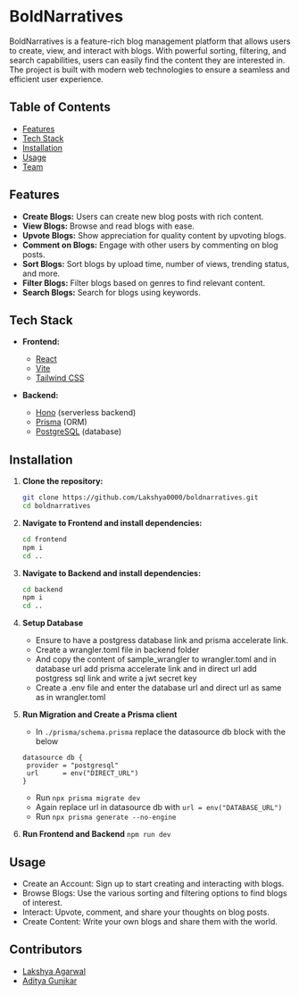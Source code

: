 # BoldNarratives

BoldNarratives is a feature-rich blog management platform that allows users to create, view, and interact with blogs. With powerful sorting, filtering, and search capabilities, users can easily find the content they are interested in. The project is built with modern web technologies to ensure a seamless and efficient user experience.

## Table of Contents
- [Features](#features)
- [Tech Stack](#tech-stack)
- [Installation](#installation)
- [Usage](#usage)
- [Team](#contributors)

## Features
- **Create Blogs:** Users can create new blog posts with rich content.
- **View Blogs:** Browse and read blogs with ease.
- **Upvote Blogs:** Show appreciation for quality content by upvoting blogs.
- **Comment on Blogs:** Engage with other users by commenting on blog posts.
- **Sort Blogs:** Sort blogs by upload time, number of views, trending status, and more.
- **Filter Blogs:** Filter blogs based on genres to find relevant content.
- **Search Blogs:** Search for blogs using keywords.

## Tech Stack
- **Frontend:**
  - [React](https://reactjs.org/)
  - [Vite](https://vitejs.dev/)
  - [Tailwind CSS](https://tailwindcss.com/)

- **Backend:**
  - [Hono](https://honojs.dev/) (serverless backend)
  - [Prisma](https://www.prisma.io/) (ORM)
  - [PostgreSQL](https://www.postgresql.org/) (database)

## Installation

1. **Clone the repository:**
   ```bash
   git clone https://github.com/Lakshya0000/boldnarratives.git
   cd boldnarratives

2. **Navigate to Frontend and install dependencies:**
   ```bash
   cd frontend
   npm i
   cd ..

3. **Navigate to Backend and install dependencies:**
   ```bash
   cd backend
   npm i
   cd ..

4. **Setup Database**
    - Ensure to have a postgress database link and prisma accelerate link.
    - Create a wrangler.toml file in backend folder
    - And copy the content of sample_wrangler to wrangler.toml and in database url add prisma accelerate link and in direct url add postgress sql link and write a jwt secret key
    - Create a .env file and enter the database url and direct url as same as in wrangler.toml

5. **Run Migration and Create a Prisma client**
   - In ``` ./prisma/schema.prisma ``` replace the datasource db block with the below
   ```
   datasource db {
    provider = "postgresql"
    url      = env("DIRECT_URL")
   }
   ```
   - Run ``` npx prisma migrate dev ```
   - Again replace url in datasource db with ``` url = env("DATABASE_URL")  ```
   - Run ``` npx prisma generate --no-engine ```

6. **Run Frontend and Backend**
   ``` npm run dev ```


## Usage
- Create an Account: Sign up to start creating and interacting with blogs.
- Browse Blogs: Use the various sorting and filtering options to find blogs of interest.
- Interact: Upvote, comment, and share your thoughts on blog posts.
- Create Content: Write your own blogs and share them with the world.

## Contributors
  - [Lakshya Agarwal](https://github.com/Lakshya0000)
  - [Aditya Gunjkar](https://github.com/aditya-gg04)

